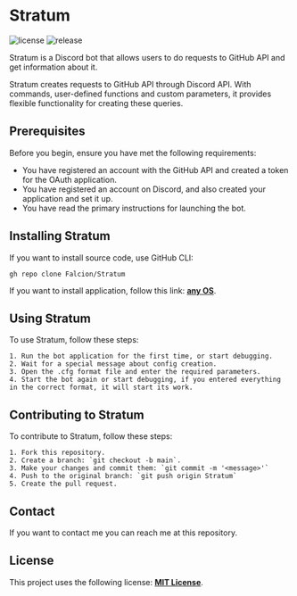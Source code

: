 ﻿# Stratum

![license](https://img.shields.io/github/license/Falcion/Stratum?color=blue) ![release](https://img.shields.io/github/v/tag/Falcion/Stratum?color=brightgreen&label=release)

Stratum is a Discord bot that allows users to do requests to GitHub API and get information about it.

Stratum creates requests to GitHub API through Discord API. With commands, user-defined functions and custom parameters, it provides flexible functionality for creating these queries.

## Prerequisites

Before you begin, ensure you have met the following requirements:

* You have registered an account with the GitHub API and created a token for the OAuth application.
* You have registered an account on Discord, and also created your application and set it up.
* You have read the primary instructions for launching the bot.

## Installing Stratum

If you want to install source code, use GitHub CLI:

``` gh repo clone Falcion/Stratum ```

If you want to install application, follow this link: **[any OS](https://github.com/Falcion/Stratum/releases/latest/download/Universal.zip)**.

## Using Stratum

To use Stratum, follow these steps:

	1. Run the bot application for the first time, or start debugging.
	2. Wait for a special message about config creation.
	3. Open the .cfg format file and enter the required parameters.
	4. Start the bot again or start debugging, if you entered everything in the correct format, it will start its work.

## Contributing to Stratum

To contribute to Stratum, follow these steps:

	1. Fork this repository.
	2. Create a branch: `git checkout -b main`.
	3. Make your changes and commit them: `git commit -m '<message>'`
	4. Push to the original branch: `git push origin Stratum`
	5. Create the pull request.

## Contact

If you want to contact me you can reach me at this repository.

## License

This project uses the following license: **[MIT License](https://github.com/Falcion/Stratum/blob/main/LICENSE)**.
